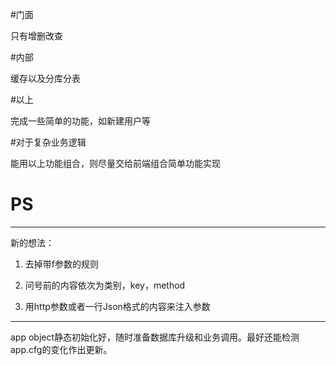 #门面

只有增删改查

#内部

缓存以及分库分表

#以上

完成一些简单的功能，如新建用户等

#对于复杂业务逻辑

能用以上功能组合，则尽量交给前端组合简单功能实现

PS
===
---

新的想法：

1. 去掉带f参数的规则

2. 问号前的内容依次为类别，key，method

3. 用http参数或者一行Json格式的内容来注入参数

---

app object静态初始化好，随时准备数据库升级和业务调用。最好还能检测app.cfg的变化作出更新。


